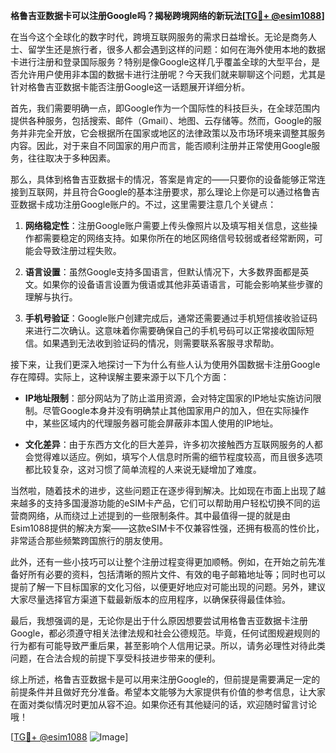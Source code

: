 **格鲁吉亚数据卡可以注册Google吗？揭秘跨境网络的新玩法[[TG💪+ @esim1088](https://t.me/s/esim1088)]**

在当今这个全球化的数字时代，跨境互联网服务的需求日益增长。无论是商务人士、留学生还是旅行者，很多人都会遇到这样的问题：如何在海外使用本地的数据卡进行注册和登录国际服务？特别是像Google这样几乎覆盖全球的大型平台，是否允许用户使用非本国的数据卡进行注册呢？今天我们就来聊聊这个问题，尤其是针对格鲁吉亚数据卡能否注册Google这一话题展开详细分析。

首先，我们需要明确一点，即Google作为一个国际性的科技巨头，在全球范围内提供各种服务，包括搜索、邮件（Gmail）、地图、云存储等。然而，Google的服务并非完全开放，它会根据所在国家或地区的法律政策以及市场环境来调整其服务内容。因此，对于来自不同国家的用户而言，能否顺利注册并正常使用Google服务，往往取决于多种因素。

那么，具体到格鲁吉亚数据卡的情况，答案是肯定的——只要你的设备能够正常连接到互联网，并且符合Google的基本注册要求，那么理论上你是可以通过格鲁吉亚数据卡成功注册Google账户的。不过，这里需要注意几个关键点：

1. **网络稳定性**：注册Google账户需要上传头像照片以及填写相关信息，这些操作都需要稳定的网络支持。如果你所在的地区网络信号较弱或者经常断网，可能会导致注册过程失败。
   
2. **语言设置**：虽然Google支持多国语言，但默认情况下，大多数界面都是英文。如果你的设备语言设置为俄语或其他非英语语言，可能会影响某些步骤的理解与执行。

3. **手机号验证**：Google账户创建完成后，通常还需要通过手机短信接收验证码来进行二次确认。这意味着你需要确保自己的手机号码可以正常接收国际短信。如果遇到无法收到验证码的情况，则需要联系客服寻求帮助。

接下来，让我们更深入地探讨一下为什么有些人认为使用外国数据卡注册Google存在障碍。实际上，这种误解主要来源于以下几个方面：

- **IP地址限制**：部分网站为了防止滥用资源，会对特定国家的IP地址实施访问限制。尽管Google本身并没有明确禁止其他国家用户的加入，但在实际操作中，某些区域内的代理服务器可能会屏蔽非本国人使用的IP地址。
  
- **文化差异**：由于东西方文化的巨大差异，许多初次接触西方互联网服务的人都会觉得难以适应。例如，填写个人信息时所需的细节程度较高，而且很多选项都比较复杂，这对习惯了简单流程的人来说无疑增加了难度。

当然啦，随着技术的进步，这些问题正在逐步得到解决。比如现在市面上出现了越来越多的支持多国漫游功能的eSIM卡产品，它们可以帮助用户轻松切换不同的运营商网络，从而绕过上述提到的一些限制条件。其中最值得一提的就是由Esim1088提供的解决方案——这款eSIM卡不仅兼容性强，还拥有极高的性价比，非常适合那些频繁跨国旅行的朋友使用。

此外，还有一些小技巧可以让整个注册过程变得更加顺畅。例如，在开始之前先准备好所有必要的资料，包括清晰的照片文件、有效的电子邮箱地址等；同时也可以提前了解一下目标国家的文化习俗，以便更好地应对可能出现的问题。另外，建议大家尽量选择官方渠道下载最新版本的应用程序，以确保获得最佳体验。

最后，我想强调的是，无论你是出于什么原因想要尝试用格鲁吉亚数据卡注册Google，都必须遵守相关法律法规和社会公德规范。毕竟，任何试图规避规则的行为都有可能导致严重后果，甚至影响个人信用记录。所以，请务必理性对待此类问题，在合法合规的前提下享受科技进步带来的便利。

综上所述，格鲁吉亚数据卡是可以用来注册Google的，但前提是需要满足一定的前提条件并且做好充分准备。希望本文能够为大家提供有价值的参考信息，让大家在面对类似情况时更加从容不迫。如果你还有其他疑问的话，欢迎随时留言讨论哦！

[[TG💪+ @esim1088](https://t.me/s/esim1088) ![Image](https://i.postimg.cc/4NQfJmqS/Snipaste-2025-05-13-00-14-12.png)]